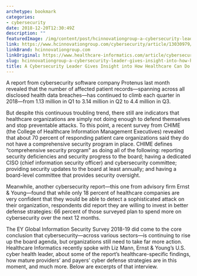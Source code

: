 ```yaml
---
archetype: bookmark
categories:
- cybersecurity
date: 2018-12-20T12:30:49Z
description: ""
featuredImage: /img/content/post/hcinnovationgroup-a-cybersecurity-leader-gives-insight-into-how-healthcare-can-do-better.JPG
link: https://www.hcinnovationgroup.com/cybersecurity/article/13030979/a-cybersecurity-leader-gives-insight-into-how-healthcare-can-do-better
linkBrand: hcinnovationgroup.com
linkOriginal: https://www.healthcare-informatics.com/article/cybersecurity/cybersecurity-leader-gives-insight-how-healthcare-can-do-better
slug: hcinnovationgroup-a-cybersecurity-leader-gives-insight-into-how-healthcare-can-do-better
title: A Cybersecurity Leader Gives Insight into How Healthcare Can Do Better
---
```

A report from cybersecurity software company Protenus last month revealed that the number of affected patient records—spanning across all disclosed health data breaches—has continued to climb each quarter in 2018—from 1.13 million in Q1 to 3.14 million in Q2 to 4.4 million in Q3.

But despite this continuous troubling trend, there still are indicators that healthcare organizations are simply not doing enough to defend themselves and stop preventable attacks. To this point, a recent survey from CHIME (the College of Healthcare Information Management Executives) revealed that about 70 percent of responding patient care organizations said they do not have a comprehensive security program in place. CHIME defines “comprehensive security program” as doing all of the following: reporting security deficiencies and security progress to the board; having a dedicated CISO (chief information security officer) and cybersecurity committee; providing security updates to the board at least annually; and having a board-level committee that provides security oversight.

Meanwhile, another cybersecurity report—this one from advisory firm Ernst & Young—found that while only 18 percent of healthcare companies are very confident that they would be able to detect a sophisticated attack on their organization, respondents did report they are willing to invest in better defense strategies: 66 percent of those surveyed plan to spend more on cybersecurity over the next 12 months.

The EY Global Information Security Survey 2018-19 did come to the core conclusion that cybersecurity—across various sectors—is continuing to rise up the board agenda, but organizations still need to take far more action. Healthcare Informatics recently spoke with Liz Mann, Ernst & Young’s U.S. cyber health leader, about some of the report’s healthcare-specific findings, how mature providers’ and payers’ cyber defense strategies are in this moment, and much more. Below are excerpts of that interview.

